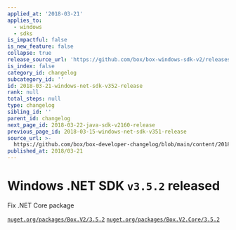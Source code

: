 ```yaml
---
applied_at: '2018-03-21'
applies_to:
  - windows
  - sdks
is_impactful: false
is_new_feature: false
collapse: true
release_source_url: 'https://github.com/box/box-windows-sdk-v2/releases/tag/v3.5.2'
is_index: false
category_id: changelog
subcategory_id: ''
id: 2018-03-21-windows-net-sdk-v352-release
rank: null
total_steps: null
type: changelog
sibling_id: ''
parent_id: changelog
next_page_id: 2018-03-22-java-sdk-v2160-release
previous_page_id: 2018-03-15-windows-net-sdk-v351-release
source_url: >-
  https://github.com/box/box-developer-changelog/blob/main/content/2018/03-21-windows-net-sdk-v352-release.md
published_at: 2018/03-21
---
```

# Windows .NET SDK `v3.5.2` released

Fix .NET Core package

[`nuget.org/packages/Box.V2/3.5.2`](https://www.nuget.org/packages/Box.V2/3.5.2)
[`nuget.org/packages/Box.V2.Core/3.5.2`](https://www.nuget.org/packages/Box.V2.Core/3.5.2)